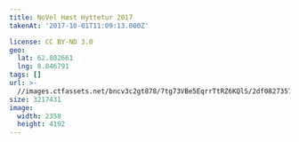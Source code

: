 ```yaml
---
title: NoVel Høst Hyttetur 2017
takenAt: '2017-10-01T11:09:13.000Z'

license: CC BY-ND 3.0
geo:
  lat: 62.802661
  lng: 8.846791
tags: []
url: >-
  //images.ctfassets.net/bncv3c2gt878/7tg73VBe5EqrrTtRZ6KQlS/2df0827357a52438da959511d01461f8/novel-hst-hyttetur-2017_36727365784_o
size: 3217431
image:
  width: 2358
  height: 4192
---
```

